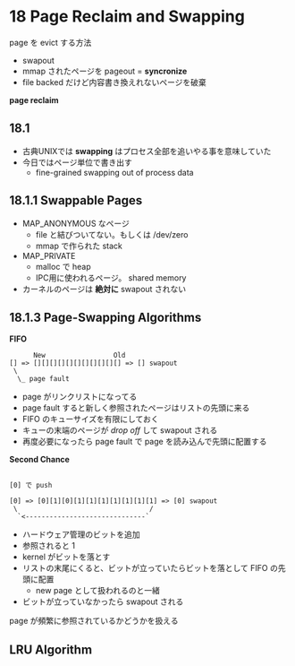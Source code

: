 # 18 Page Reclaim and Swapping

page を evict する方法

 * swapout 
 * mmap されたページを pageout = **syncronize**
 * file backed だけど内容書き換えれないページを破棄

**page reclaim**

## 18.1

 * 古典UNIXでは **swapping** はプロセス全部を追いやる事を意味していた
 * 今日ではページ単位で書き出す
   * fine-grained swapping out of process data

## 18.1.1 Swappable Pages

 * MAP_ANONYMOUS なページ
   * file と結びついてない。もしくは /dev/zero
   * mmap で作られた stack
 * MAP_PRIVATE
   * malloc で heap
   * IPC用に使われるページ。 shared memory
 * カーネルのページは **絶対に** swapout されない

##  18.1.3 Page-Swapping Algorithms

**FIFO**

```
      New                 Old
[] => [][][][][][][][][][][] => [] swapout 
 \
  \_ page fault

```

 * page がリンクリストになってる
 * page fault すると新しく参照されたページはリストの先頭に来る
 * FIFO のキューサイズを有限にしておく
 * キューの末端のページが *drop off* して swapout される
 * 再度必要になったら page fault で page を読み込んで先頭に配置する

**Second Chance**


```

[0] で push

[0] => [0][1][0][1][1][1][1][1][1][1] => [0] swapout 
 \                                 /
  `<------------------------------`

```

 * ハードウェア管理のビットを追加
 * 参照されると 1
 * kernel がビットを落とす
 * リストの末尾にくると、ビットが立っていたらビットを落として FIFO の先頭に配置
   * new page として扱われるのと一緒
 * ビットが立っていなかったら swapout される

page が頻繁に参照されているかどうかを扱える

## LRU Algorithm


